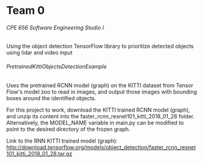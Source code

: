 # Team 0
###### CPE 656 Software Engineering Studio I

Using the object detection TensorFlow library to prioritize detected objects using lidar and video input

###### PretrainedKittiObjectsDetectionExample

Uses the pretrained RCNN model (graph) on the KITTI dataset from Tensor Flow's model zoo to read in images, and output those images with 
bounding boxes around the identified objects.

For this project to work, download the KITTI trained RCNN model (graph), and unzip its content into the faster_rcnn_resnet101_kitti_2018_01_28 folder.
Alternatively, the MODEL_NAME variable in main.py can be modified to point to the desired directory of the frozen graph.

Link to the RNN KITTI trained model (graph): http://download.tensorflow.org/models/object_detection/faster_rcnn_resnet101_kitti_2018_01_28.tar.gz